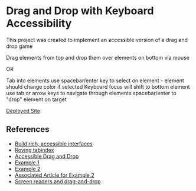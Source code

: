 # Drag and Drop with Keyboard Accessibility

This project was created to implement an accessible version of a drag and drop game

Drag elements from top and drop them over elements on bottom via mouse

OR

Tab into elements use spacebar/enter key to select on element - element should change color if selected
Keyboard focus will shift to bottom element use tab or arrow keys to navigate through elements spacebar/enter to "drop" element on target

[Deployed Site](https://stephnitis.github.io/drag-drop-accessibility/)

## References

- [Build rich, accessible interfaces](https://blog.logrocket.com/build-rich-accessible-javascript-interfaces/)
- [Roving tabindex](https://www.youtube.com/watch?v=uCIC2LNt0bk)
- [Accessible Drag and Drop](https://www.barrierbreak.com/can-drag-and-drop-be-made-accessible-yes-it-can-be-in-different-ways/)
- [Example 1](https://salesforce-ux.github.io/dnd-a11y-patterns/#/?_k=yqtddb)
- [Example 2](https://dev.opera.com/articles/accessible-drag-and-drop/example.html)
- [Associated Article for Example 2](https://dev.opera.com/articles/accessible-drag-and-drop/)
- [Screen readers and drag-and-drop](https://www.darins.page/articles/screen-readers-drag-drop-1)